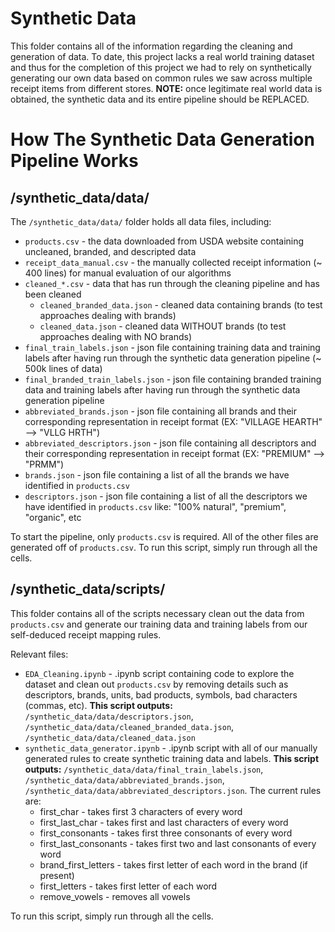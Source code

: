 # Synthetic Data

This folder contains all of the information regarding the cleaning and generation of data. To date, this project lacks a real world training dataset and thus for the completion of this project we had to rely on synthetically generating our own data based on common rules we saw across multiple receipt items from different stores. **NOTE:** once legitimate real world data is obtained, the synthetic data and its entire pipeline should be REPLACED.

# How The Synthetic Data Generation Pipeline Works

## /synthetic_data/data/

The `/synthetic_data/data/` folder holds all data files, including:
* `products.csv` - the data downloaded from USDA website containing uncleaned, branded, and descripted data
* `receipt_data_manual.csv` - the manually collected receipt information (~ 400 lines) for manual evaluation of our algorithms 
* `cleaned_*.csv` - data that has run through the cleaning pipeline and has been cleaned
  * `cleaned_branded_data.json` - cleaned data containing brands (to test approaches dealing with brands)
  * `cleaned_data.json` - cleaned data WITHOUT brands (to test approaches dealing with NO brands)
* `final_train_labels.json` - json file containing training data and training labels after having run through the synthetic data generation pipeline (~ 500k lines of data)
* `final_branded_train_labels.json` - json file containing branded training data and training labels after having run through the synthetic data generation pipeline
* `abbreviated_brands.json` - json file containing all brands and their corresponding representation in receipt format (EX: "VILLAGE HEARTH" --> "VLLG HRTH")
* `abbreviated_descriptors.json` - json file containing all descriptors and their corresponding representation in receipt format (EX: "PREMIUM" --> "PRMM")
* `brands.json` - json file containing a list of all the brands we have identified in `products.csv`
* `descriptors.json` - json file containing a list of all the descriptors we have identified in `products.csv` like: "100% natural", "premium", "organic", etc



To start the pipeline, only `products.csv` is required. All of the other files are generated off of `products.csv`. To run this script, simply run through all the cells.

## /synthetic_data/scripts/

This folder contains all of the scripts necessary clean out the data from `products.csv` and generate our training data and training labels from our self-deduced receipt mapping rules.

Relevant files:
* `EDA_Cleaning.ipynb` - .ipynb script containing code to explore the dataset and clean out `products.csv` by removing details such as descriptors, brands, units, bad products, symbols, bad characters (commas, etc). **This script outputs:** `/synthetic_data/data/descriptors.json`, `/synthetic_data/data/cleaned_branded_data.json`, `/synthetic_data/data/cleaned_data.json` 
* `synthetic_data_generator.ipynb` - .ipynb script with all of our manually generated rules to create synthetic training data and labels. **This script outputs:** `/synthetic_data/data/final_train_labels.json`, `/synthetic_data/data/abbreviated_brands.json`, `/synthetic_data/data/abbreviated_descriptors.json`. The current rules are:
  * first_char - takes first 3 characters of every word
  * first_last_char - takes first and last characters of every word
  * first_consonants - takes first three consonants of every word
  * first_last_consonants - takes first two and last consonants of every word
  * brand_first_letters - takes first letter of each word in the brand (if present)
  * first_letters - takes first letter of each word
  * remove_vowels - removes all vowels

To run this script, simply run through all the cells.